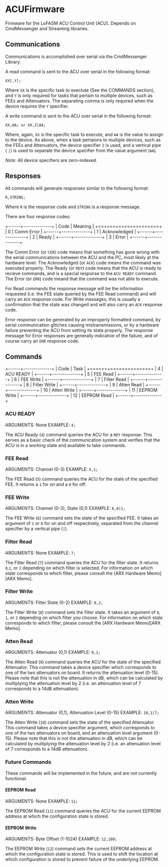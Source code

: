 ACUFirmware
===========

Firmware for the LoFASM ACU Control Unit (ACU). Depends on CmdMessenger and
Streaming libraries.

Communications
--------------

Communications is accomplished over serial via the CmdMessenger Library.

A read command is sent to the ACU over serial in the following format:

    XX[,Y];

Where `XX` is the specific task to exectute (See the COMMANDS section), and `Y`
is only required for tasks that pertain to multiple devices, such as FEEs and
Attenuators. The separating comma is only required when the device requires the
`Y` specifier.

A write command is sent to the ACU over serial in the following format:

    XX,AA; or XX,Z|AA;

Where, again, `XX` is the specific task to execute, and `AA` is the value to
assign to the device. As above, when a task pertaions to multiple devices, such
as the FEEs and Attenuators, the device specifier `Z` is used, and a vertical
pipe ( `|`) is used to separate the device specifier from the value argument
(`AA`).

*Note:* All device specifiers are zero-indexed.

Responses
---------

All commands will generate responses similar to the following format: 

    R,STRING;

Where `R` is the response code and `STRING` is a response message.

There are four response codes:

+------+--------------+
| Code |    Meaning   |
+======+==============+
|  0   |  Comm Error  |
+------+--------------+
|  1   | Acknowledged |
+------+--------------+
|  2   |    Ready     |
+------+--------------+
|  3   |    Error     |
+------+--------------+

The Comm Error (or `CER`) code means that something has gone wrong with the
serial communications between the ACU and the PC, most likely at the hardware
level.  The Acknowledged (or `ACK`) code means the command was executed
properly. The Ready (or `RDY`) code means that the ACU is ready to recieve
commands, and is a special response to the `ACU READY` command. The Error (or
`ERR`) code meand that the command was not able to execute.

For Read commands the response message will be the information requested (i.e.
the FEE state queried by the FEE Read command) and will carry an `ACK` response
code. For Write messages, this is usually a confirmation that the state was
changed and will also carry an `ACK` response code. 

Error response can be generated by an improperly formatted command, by serial
communication glitches causing mistransmissions, or by a hardware failure
preventing the ACU from setting its state properly. The response message for
Error responses are generally indicative of the failure, and of course carry an
`ERR` response code.

Commands
--------


+------+--------------+
| Code |     Task     |
+======+==============+
|  4   |  ACU READY   |
+------+--------------+
|  5   |   FEE Read   |
+------+--------------+
|  6   |  FEE Write   |
+------+--------------+
|  7   | Filter Read  |
+------+--------------+
|  8   | Filter Write |
+------+--------------+
|  9   |  Atten Read  |
+------+--------------+
|  10  | Atten Write  |
+------+--------------+
|  11  | EEPROM Write |
+------+--------------+
|  12  | EEPROM Read  |
+------+--------------+

### ACU READY ###
ARGUMENTS: None
EXAMPLE: `4;`

The ACU Ready (`4`) command queries the ACU for a `RDY` response. This serves
as a basic check of the communication system and verifies that the ACU is in a
working state and available to take commands.

### FEE Read ###
ARGUMENTS: Channel (0-3)
EXAMPLE: `5,1;`

The FEE Read (`5`) command queries the ACU for the state of the specified FEE.
It returns a `1` for on and a `0` for off. 

### FEE Write ###
ARGUMENTS: Channel (0-3), State (0,1)
EXAMPLE: `6,0|1;`

The FEE Write (`6`) command sets the state of the specified FEE. It takes an
argument of `1` or `0` for on and off respectively, separated from the channel
specifier by a vertical pipe (`|`).

### Filter Read ###
ARGUMENTS: None
EXAMPLE: `7;`

The Filter Read (`7`) command queries the ACU for the filter state. It returns
`0`,`1`, or `2` depending on which filter is selected. For information on which
state corresponds to which filter, please consult the [ARX Hardware Memo][ARX
Memo]. 

### Filter Write ###
ARGUMENTS: Filter State (0-2)
EXAMPLE: `8,2;`

The Filter Write (`8`) command sets the filter state. It takes an argument of
`0`, `1`, or `2` depending on which filter you choose. For information on which
state corresponds to which filter, please consult the [ARX Hardware Memo][ARX
Memo]. 

### Atten Read ###
ARGUMENTS: Attenuator (0,1)
EXAMPLE: `9,1;`

The Atten Read (`9`) command queries the ACU for the state of the specified
Attenuator. This command takes a device specifier which corresponds to one of
the two attenuators on board. It returns the attenuation level (0-15). Please
note that this is not the attenuation in dB, which can be calculated by
multiplying the attenuation level by 2 (i.e. an attenuation level of 7
corresponds to a 14dB attenuation).

### Atten Write ###
ARGUMENTS: Attenuator (0,1), Attenuation Level (0-15)
EXAMPLE: `10,1|7;`

The Atten Write (`10`) command sets the state of the specified Attenuator. This
command takes a device specifier argument, which corresponds to one of the two
attenuators on board, and an attenuation level argument (0-15). Please note
that this is not the attenuation in dB, which can be calculated by multiplying
the attenuation level by 2 (i.e. an attenuation level of 7 corresponds to a 14dB
attenuation).

### Future Commands ###
These commands will be implemented in the future, and are not currently
functional. 

#### EEPROM Read ####
ARGUMENTS: None
EXAMPLE: `11;`

The EEPROM Read (`11`) command queries the ACU for the current EEPROM address at
which the configuration state is stored. 

#### EEPROM Write ####
ARGUMENTS: Byte Offset (1-1024)
EXAMPLE: `12,180;`

The EEPROM Write (`12`) command sets the current EEPROM address at which the
configuration state is stored. This is used to shift the location at which
configuration is stored to prevent failure of the underlying EEPROM.



